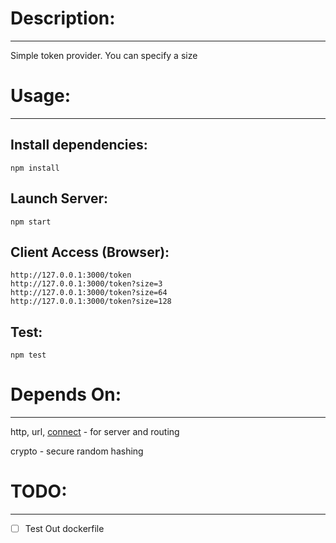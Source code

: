 # Description:
--------------
Simple token provider. You can specify a size

# Usage:
------
## Install dependencies:
    npm install
    
## Launch Server:
    npm start

## Client Access (Browser):
    http://127.0.0.1:3000/token
    http://127.0.0.1:3000/token?size=3
    http://127.0.0.1:3000/token?size=64
    http://127.0.0.1:3000/token?size=128

## Test:
    npm test

# Depends On: 
---------
http, url, [connect](https://github.com/senchalabs/connect) - for server and routing

crypto - secure random hashing

# TODO:
------
- [ ] Test Out dockerfile

